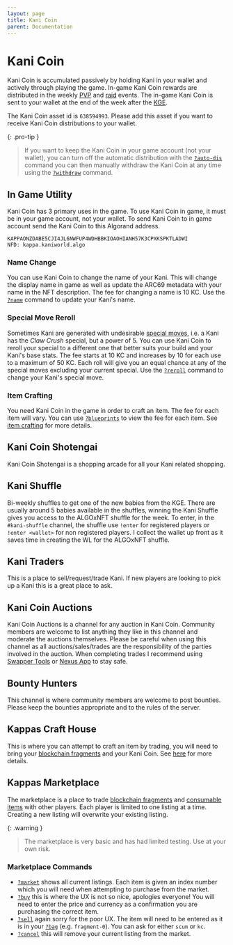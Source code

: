 ```yaml
---
layout: page
title: Kani Coin
parent: Documentation
---
```

# Kani Coin
Kani Coin is accumulated passively by holding Kani in your wallet and actively
through playing the game. In-game Kani Coin rewards are distributed in the
weekly [PVP](/docs/gameplay/weekly-events) and [raid](/docs/gameplay/raids)
events. The in-game Kani Coin is sent to your wallet at the end of the week
after the [KGE](/docs/gameplay/kani-generating-event).

The Kani Coin asset id is `638594993`. Please add this asset if you want to
receive Kani Coin distributions to your wallet.

{: .pro-tip }
> If you want to keep the Kani Coin in your game account (not your wallet), you
> can turn off the automatic distribution with the
> [`?auto-dis`](/docs/commands/#auto-dis) command you can then manually
> withdraw the Kani Coin at any time using the
> [`?withdraw`](/docs/commands/#withdraw) command.

## In Game Utility
Kani Coin has 3 primary uses in the game. To use Kani Coin in game, it must be
in your game account, not your wallet. To send Kani Coin to in game account
send the Kani Coin to this Algorand address.
```
KAPPAONZDABE5CJI4JL6NWFUP4WDHBBKIOAOHIANH57K3CPXKSPKTLADWI
NFD: kappa.kaniworld.algo
```

### Name Change
You can use Kani Coin to change the name of your Kani. This will change the
display name in game as well as update the ARC69 metadata with your name in the
NFT description. The fee for changing a name is 10 KC. Use the
[`?name`](/docs/commands/#name) command to update your Kani's name.

### Special Move Reroll
Sometimes Kani are generated with undesirable
[special moves](/glossary/#special-move), i.e. a Kani has the *Claw Crush*
special, but a power of 5. You can use Kani Coin to reroll your special to a
different one that better suits your build and your Kani's base stats. The fee
starts at 10 KC and increases by 10 for each use to a maximum of 50 KC. Each
roll will give you an equal chance at any of the special moves excluding your
current special. Use the [`?reroll`](/docs/commands/#reroll) command to change
your Kani's special move.

### Item Crafting
You need Kani Coin in the game in order to craft an item. The fee for each item
will vary. You can use [`?blueprints`](/docs/commands/#bludprints) to view the
fee for each item. See [item crafting](/docs/gameplay/items) for more details.

## Kani Coin Shotengai
Kani Coin Shotengai is a shopping arcade for all your Kani related shopping.

## Kani Shuffle
Bi-weekly shuffles to get one of the new babies from the KGE. There are usually
around 5 babies available in the shuffles, winning the Kani Shuffle gives you
access to the ALGOxNFT shuffle for the week. To enter, in the `#kani-shuffle`
channel, the shuffle use `!enter` for registered players or `!enter <wallet>`
for non registered players. I collect the wallet up front as it saves time in
creating the WL for the ALGOxNFT shuffle.

## Kani Traders
This is a place to sell/request/trade Kani. If new players are looking to pick
up a Kani this is a great place to ask. 

## Kani Coin Auctions
Kani Coin Auctions is a channel for any auction in Kani Coin. Community members
are welcome to list anything they like in this channel and moderate the
auctions themselves. Please be careful when using this channel as all
auctions/sales/trades are the responsibility of the parties involved in the
auction. When completing trades I recommend using
[Swapper Tools](https://app.swapper.tools) or
[Nexus App](https://app.nexusasa.com) to stay safe.

## Bounty Hunters
This channel is where community members are welcome to post bounties. Please
keep the bounties appropriate and to the rules of the server.

## Kappas Craft House
This is where you can attempt to craft an item by trading, you will need to
bring your [blockchain fragments](/glossary/#blockchain-fragment) and your Kani
Coin. See [here](/docs/gameplay/items#item-crafting) for more details.

## Kappas Marketplace
The marketplace is a place to trade
[blockchain fragments](/glossary/#blockchain-fragment) and
[consumable items](/glossary/#consumable-item) with other players. Each player
is limited to one listing at a time. Creating a new listing will overwrite your
existing listing.

{: .warning }
> The marketplace is very basic and has had limited testing. Use at your own
> risk.

### Marketplace Commands
- [`?market`](/docs/commands/#market) shows all current listings. Each item is
  given an index number which you will need when attempting to purchase from
  the market.
- [`?buy`](/docs/commands/#buy) this is where the UX is not so nice, apologies
  everyone! You will need to enter the price and currency as a confirmation you
  are purchasing the correct item.
- [`?sell`](/docs/commands/#sell) again sorry for the poor UX. The item will
  need to be entered as it is in your [`?bag`](/docs/commands/#bag) (e.g.
  `fragment-0`). You can ask for either `scum` or `kc`.
- [`?cancel`](/docs/commands/#cancel) this will remove your current listing
  from the market.
